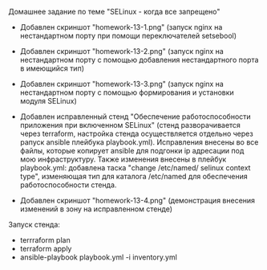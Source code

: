 Домашнее задание по теме "SELinux - когда все запрещено" 
- Добавлен скриншот "homework-13-1.png" (запуск nginx на нестандартном порту при помощи переключателей setsebool)
- Добавлен скриншот "homework-13-2.png" (запуск nginx на нестандартном порту c помощью добавления нестандартного порта в имеющийся тип)
- Добавлен скриншот "homework-13-3.png" (запуск nginx на нестандартном порту c помощью формирования и установки модуля SELinux)

- Добавлен исправленный стенд "Обеспечение работоспособности приложения при включенном SELinux" (стенд разворачивается через terraform, настройка стенда осуществляется отдельно через рапуск ansible плейбука playbook.yml).
Исправления внесены во все файлы, которые копирует ansible для подгонки ip адресации под мою инфраструктуру. Также изменения внесены в плейбук playbook.yml: добавлена таска "change /etc/named/ selinux context type", изменяющая тип для каталога /etc/named для обеспечения работоспособности стенда.

- Добавлен скриншот "homework-13-4.png" (демонстрация внесения изменений в зону на исправленном стенде)

Запуск стенда:
- terrraform plan
- terraform apply
- ansible-playbook playbook.yml -i inventory.yml





